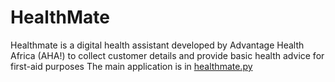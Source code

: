 # HealthMate

Healthmate is a digital health assistant developed by Advantage Health Africa (AHA!) to collect customer details and provide basic health advice for first-aid purposes The main application is in [healthmate.py]([url](https://github.com/Oguama77/HealthMate/blob/main/healthmate.py))
